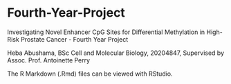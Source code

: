 # Fourth-Year-Project
Investigating Novel Enhancer CpG Sites for Differential Methylation in High-Risk Prostate Cancer - Fourth Year Project



Heba Abushama, BSc Cell and Molecular Biology, 20204847, Supervised by Assoc. Prof. Antoinette Perry



The R Markdown (.Rmd) files can be viewed with RStudio.
